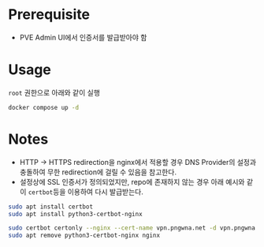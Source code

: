 # Prerequisite
* PVE Admin UI에서 인증서를 발급받아야 함

# Usage
`root` 권한으로 아래와 같이 실행
```bash
docker compose up -d
```

# Notes
* HTTP -> HTTPS redirection을 nginx에서 적용할 경우 DNS Provider의 설정과 충돌하여 무한 redirection에 걸릴 수 있음을 참고한다.
* 설정상에 SSL 인증서가 정의되었지만, repo에 존재하지 않는 경우 아래 예시와 같이 `certbot`등을 이용하여 다시 발급받는다.
```bash
sudo apt install certbot
sudo apt install python3-certbot-nginx

sudo certbot certonly --nginx --cert-name vpn.pngwna.net -d vpn.pngwna.net
sudo apt remove python3-certbot-nginx nginx
```